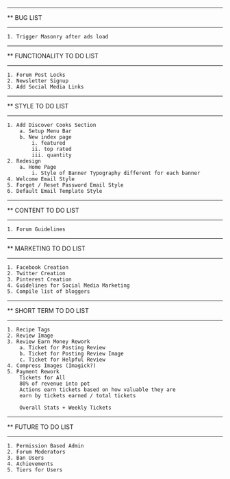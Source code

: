 ****************************************************************************************
**  BUG LIST
****************************************************************************************

    1. Trigger Masonry after ads load

****************************************************************************************
**  FUNCTIONALITY TO DO LIST
****************************************************************************************

    1. Forum Post Locks
    2. Newsletter Signup
    3. Add Social Media Links

****************************************************************************************
**  STYLE TO DO LIST
****************************************************************************************

    1. Add Discover Cooks Section
        a. Setup Menu Bar
        b. New index page
            i. featured
            ii. top rated
            iii. quantity
    2. Redesign
        a. Home Page
            i. Style of Banner Typography different for each banner
    4. Welcome Email Style
    5. Forget / Reset Password Email Style
    6. Default Email Template Style

****************************************************************************************
**  CONTENT TO DO LIST
****************************************************************************************

    1. Forum Guidelines

****************************************************************************************
**  MARKETING TO DO LIST
****************************************************************************************

    1. Facebook Creation
    2. Twitter Creation
    3. Pinterest Creation
    4. Guidelines for Social Media Marketing
    5. Compile list of bloggers

****************************************************************************************
**  SHORT TERM TO DO LIST
****************************************************************************************

    1. Recipe Tags
    2. Review Image
    3. Review Earn Money Rework
        a. Ticket for Posting Review
        b. Ticket for Posting Review Image
        c. Ticket for Helpful Review
    4. Compress Images (Imagick?)
    5. Payment Rework
        Tickets for All
        80% of revenue into pot
        Actions earn tickets based on how valuable they are
        earn by tickets earned / total tickets

        Overall Stats + Weekly Tickets

****************************************************************************************
**  FUTURE TO DO LIST
****************************************************************************************

    1. Permission Based Admin
    2. Forum Moderators
    3. Ban Users
    4. Achievements
    5. Tiers for Users